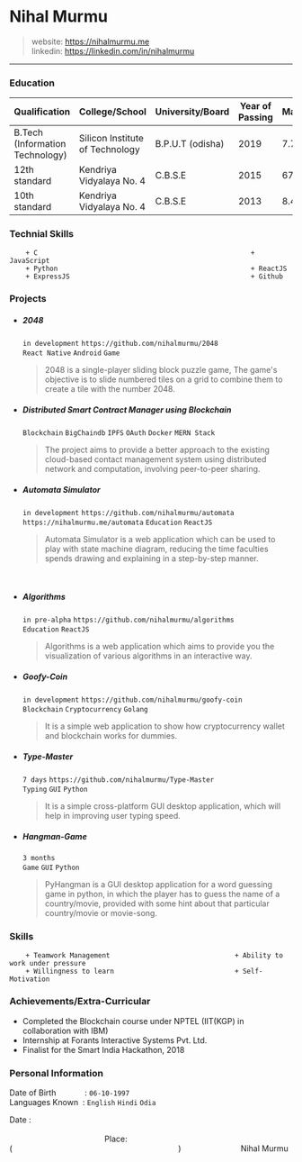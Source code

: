 # Nihal Murmu

>website: <https://nihalmurmu.me>  
>linkedin: <https://linkedin.com/in/nihalmurmu>

---

### Education

Qualification | College/School | University/Board | Year of Passing | Marks/CGPA
--- | --- | --- | --- | ---
B.Tech (Information Technology) | Silicon Institute of Technology | B.P.U.T (odisha) | 2019 | 7.73
12th standard | Kendriya Vidyalaya No. 4 | C.B.S.E | 2015 | 67.9%
10th standard | Kendriya Vidyalaya No. 4 | C.B.S.E | 2013 | 8.4

### Technial Skills
```
    + C                                                     + JavaScript
    + Python                                                + ReactJS 
    + ExpressJS                                             + Github
```

### Projects  
+ ##### 2048
    ```in development``` ```https://github.com/nihalmurmu/2048```  
    ```React Native``` ```Android``` ```Game``` 
   > 2048 is a single-player sliding block puzzle game, The game's objective is to slide numbered tiles on a grid to combine them to create a tile with the number 2048.
        
+ ##### Distributed Smart Contract Manager using Blockchain
    ```Blockchain``` ```BigChaindb``` ```IPFS``` ```OAuth``` ```Docker```  ```MERN Stack```
   > The project aims to provide a better approach to the existing cloud-based contact management system using distributed network and computation, involving peer-to-peer sharing.

+ ##### Automata Simulator
    ```in development``` ```https://github.com/nihalmurmu/automata``` ```https://nihalmurmu.me/automata```
    ```Education``` ```ReactJS```
    > Automata Simulator is a web application which can be used to play with state machine diagram, reducing the time faculties spends drawing and explaining in a step-by-step manner.

&nbsp;

+ ##### Algorithms
    ```in pre-alpha``` ```https://github.com/nihalmurmu/algorithms```  
    ```Education``` ```ReactJS```
    > Algorithms is a web application which aims to provide you the visualization of various algorithms in an interactive way.
   
+ ##### Goofy-Coin
    ```in development``` ```https://github.com/nihalmurmu/goofy-coin```  
	```Blockchain``` ```Cryptocurrency``` ```Golang```
    > It is a simple web application to show how cryptocurrency wallet and blockchain works for dummies.
    
+ ##### Type-Master
    ```7 days``` ```https://github.com/nihalmurmu/Type-Master```  
    ```Typing``` ```GUI``` ```Python```
    > It is a simple cross-platform GUI desktop application, which will help in improving user typing speed.

+ ##### Hangman-Game
    ```3 months```  
    ```Game``` ```GUI``` ```Python```
    > PyHangman is a GUI desktop application for a word guessing game in python, in which the player has to guess the name of a country/movie, provided with some hint about that particular country/movie or movie-song.

### Skills
```
    + Teamwork Management 								+ Ability to work under pressure
    + Willingness to learn								+ Self-Motivation
```

### Achievements/Extra-Curricular 
+ Completed the Blockchain course under NPTEL (IIT(KGP) in collaboration with IBM)
+ Internship at Forants Interactive Systems Pvt. Ltd.
+ Finalist for the Smart India Hackathon, 2018

### Personal Information
Date of Birth &nbsp;&nbsp;&nbsp;&nbsp;&nbsp;&nbsp;&nbsp;&nbsp;&nbsp;&nbsp;&nbsp;&nbsp;: ```06-10-1997```  
Languages Known &nbsp;: ```English``` ```Hindi``` ```Odia```  

Date :  &nbsp;&nbsp;&nbsp;&nbsp;&nbsp;&nbsp;&nbsp;&nbsp;&nbsp;&nbsp;&nbsp;&nbsp;&nbsp;&nbsp;&nbsp;&nbsp;&nbsp;&nbsp;&nbsp;&nbsp;&nbsp;&nbsp;&nbsp;&nbsp;&nbsp;&nbsp;&nbsp;&nbsp;&nbsp;&nbsp;&nbsp;&nbsp;&nbsp;&nbsp;&nbsp;&nbsp;&nbsp;&nbsp;&nbsp;&nbsp;&nbsp;&nbsp;&nbsp;&nbsp;&nbsp;&nbsp;&nbsp;&nbsp;&nbsp;&nbsp;&nbsp;&nbsp;&nbsp;&nbsp;&nbsp;&nbsp;&nbsp;&nbsp;&nbsp;&nbsp;&nbsp;&nbsp;&nbsp;&nbsp;&nbsp;&nbsp;&nbsp;&nbsp;&nbsp;&nbsp;&nbsp;&nbsp;&nbsp;&nbsp;&nbsp;&nbsp;&nbsp;&nbsp;&nbsp;&nbsp;&nbsp;&nbsp;&nbsp;&nbsp;&nbsp;&nbsp;&nbsp;&nbsp;&nbsp;&nbsp;&nbsp;&nbsp;&nbsp;&nbsp;&nbsp;&nbsp;&nbsp;&nbsp;&nbsp;&nbsp;&nbsp;&nbsp;&nbsp;&nbsp;&nbsp;&nbsp;&nbsp;&nbsp;&nbsp;&nbsp;&nbsp;&nbsp;&nbsp;&nbsp;&nbsp;&nbsp;&nbsp;&nbsp;&nbsp;&nbsp;&nbsp;&nbsp;&nbsp;&nbsp;&nbsp;&nbsp;&nbsp;&nbsp;&nbsp;&nbsp;&nbsp;&nbsp;&nbsp;&nbsp;&nbsp;&nbsp;&nbsp;&nbsp;&nbsp;&nbsp;&nbsp;&nbsp;&nbsp;&nbsp;&nbsp;&nbsp;&nbsp;&nbsp;&nbsp;&nbsp;&nbsp;&nbsp;&nbsp;&nbsp;&nbsp;&nbsp;&nbsp;&nbsp;&nbsp;&nbsp;&nbsp;&nbsp;&nbsp;&nbsp;&nbsp;&nbsp;&nbsp;&nbsp;&nbsp;&nbsp;&nbsp;Place: 
(&nbsp;&nbsp;&nbsp;&nbsp;&nbsp;&nbsp;&nbsp;&nbsp;&nbsp;&nbsp;&nbsp;&nbsp;&nbsp;&nbsp;&nbsp;&nbsp;&nbsp;&nbsp;&nbsp;&nbsp;&nbsp;&nbsp;&nbsp;&nbsp;&nbsp;&nbsp;&nbsp;&nbsp;&nbsp;&nbsp;&nbsp;&nbsp;&nbsp;&nbsp;&nbsp;&nbsp;&nbsp;&nbsp;&nbsp;&nbsp;&nbsp;&nbsp;&nbsp;&nbsp;&nbsp;&nbsp;&nbsp;&nbsp;&nbsp;&nbsp;&nbsp;&nbsp;&nbsp;&nbsp;&nbsp;&nbsp;&nbsp;&nbsp;&nbsp;&nbsp;&nbsp;&nbsp;&nbsp;&nbsp;&nbsp;&nbsp;&nbsp;&nbsp;&nbsp;&nbsp;&nbsp;&nbsp;&nbsp;&nbsp;&nbsp;)
&nbsp;&nbsp;&nbsp;&nbsp;&nbsp;&nbsp;&nbsp;&nbsp;&nbsp;&nbsp;&nbsp;&nbsp;&nbsp;&nbsp;&nbsp;&nbsp;&nbsp;&nbsp;&nbsp;&nbsp;&nbsp;&nbsp;&nbsp;&nbsp;&nbsp;&nbsp;Nihal Murmu
